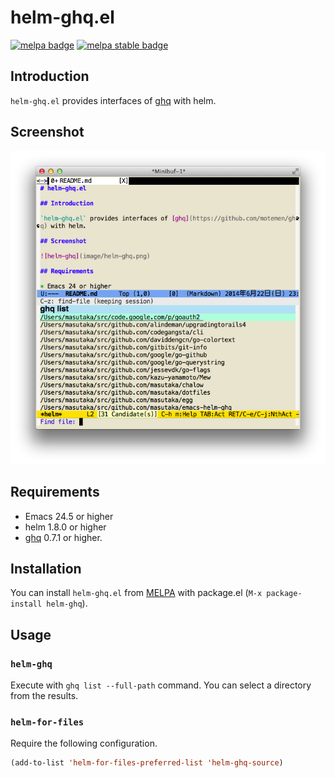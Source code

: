 # helm-ghq.el

[![melpa badge][melpa-badge]][melpa-link]
[![melpa stable badge][melpa-stable-badge]][melpa-stable-link]

[melpa-link]: https://melpa.org/#/helm-ghq
[melpa-stable-link]: https://stable.melpa.org/#/helm-ghq
[melpa-badge]: https://melpa.org/packages/helm-ghq-badge.svg
[melpa-stable-badge]: https://stable.melpa.org/packages/helm-ghq-badge.svg

## Introduction

`helm-ghq.el` provides interfaces of [ghq](https://github.com/motemen/ghq) with helm.

## Screenshot

![helm-ghq](image/helm-ghq.png)

## Requirements

* Emacs 24.5 or higher
* helm 1.8.0 or higher
* [ghq](https://github.com/motemen/ghq) 0.7.1 or higher.

## Installation

You can install `helm-ghq.el` from [MELPA](https://melpa.org) with package.el (`M-x package-install helm-ghq`).

## Usage

### `helm-ghq`

Execute with `ghq list --full-path` command. You can select a
directory from the results.

### `helm-for-files`

Require the following configuration.

```lisp
(add-to-list 'helm-for-files-preferred-list 'helm-ghq-source)
```
